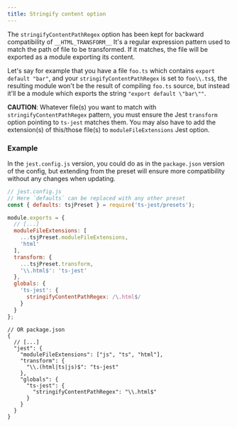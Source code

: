 ```yaml
---
title: Stringify content option
---
```


The `stringifyContentPathRegex` option has been kept for backward compatibility of `__HTML_TRANSFORM__`
It's a regular expression pattern used to match the path of file to be transformed.
If it matches, the file will be exported as a module exporting its content.

Let's say for example that you have a file `foo.ts` which contains `export default "bar"`, and your `stringifyContentPathRegex` is set to `foo\\.ts$`, the resulting module won't be the result of compiling `foo.ts` source, but instead it'll be a module which exports the string `"export default \"bar\""`.

**CAUTION**: Whatever file(s) you want to match with `stringifyContentPathRegex` pattern, you must ensure the Jest `transform` option pointing to `ts-jest` matches them. You may also have to add the extension(s) of this/those file(s) to `moduleFileExtensions` Jest option.

### Example

In the `jest.config.js` version, you could do as in the `package.json` version of the config, but extending from the preset will ensure more compatibility without any changes when updating.

```js
// jest.config.js
// Here `defaults` can be replaced with any other preset
const { defaults: tsjPreset } = require('ts-jest/presets');

module.exports = {
  // [...]
  moduleFileExtensions: [
    ...tsjPreset.moduleFileExtensions,
    'html'
  ],
  transform: {
    ...tsjPreset.transform,
    '\\.html$': 'ts-jest'
  },
  globals: {
    'ts-jest': {
      stringifyContentPathRegex: /\.html$/
    }
  }
};
```

```json5
// OR package.json
{
  // [...]
  "jest": {
    "moduleFileExtensions": ["js", "ts", "html"],
    "transform": {
      "\\.(html|ts|js)$": "ts-jest"
    },
    "globals": {
      "ts-jest": {
        "stringifyContentPathRegex": "\\.html$"
      }
    }
  }
}
```
